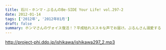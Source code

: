 ```yaml
---
title: 石川・ホンマ・ぶるんのBe-SIDE Your Life! vol.297-2
date: 2012-01-14
tags: ['2012年', '2012年01月']
draft: false
summary: ホンマさんのヴォイス復活！？平成枯れススキな声でお届け。ぶるんさん溺愛する広島カープのストーブリーグやいかに・・・NAMAE
---
```


http://project-phi.ddo.jp/ishikawa/ishikawa297_2.mp3
